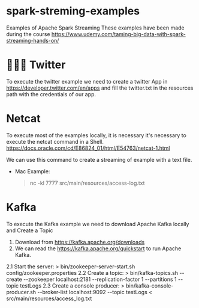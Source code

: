 # spark-streming-examples

Examples of Apache Spark Streaming
These examples have been made during the course https://www.udemy.com/taming-big-data-with-spark-streaming-hands-on/

🦜🦜🦜
Twitter
=======

To execute the twitter example we need to create a twitter App in https://developer.twitter.com/en/apps
and fill the twitter.txt in the resources path with the credentials of our app.

Netcat
======
To execute most of the examples locally, it is necessary it's necessary to execute the netcat command in a Shell.
https://docs.oracle.com/cd/E86824_01/html/E54763/netcat-1.html

We can use this command to create a streaming of example with a text file.

* Mac Example:
     > nc -kl 7777 src/main/resources/access-log.txt


Kafka
=====
To execute the Kafka example we need to download Apache Kafka locally and Create a Topic
1. Download from https://kafka.apache.org/downloads
2. We can read the https://kafka.apache.org/quickstart to run Apache Kafka.

  2.1 Start the server:
        > bin/zookeeper-server-start.sh config/zookeeper.properties
  2.2 Create a topic:
        > bin/kafka-topics.sh --create --zookeeper localhost:2181 --replication-factor 1 --partitions 1 --topic testLogs
  2.3 Create a console producer:
        > bin/kafka-console-producer.sh --broker-list localhost:9092 --topic testLogs < src/main/resources/access_log.txt
